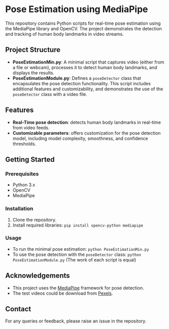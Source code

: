 # Pose Estimation using MediaPipe

This repository contains Python scripts for real-time pose estimation using the MediaPipe library and OpenCV. The project demonstrates the detection and tracking of human body landmarks in video streams.

## Project Structure

- **PoseEstimationMin.py**: A minimal script that captures video (either from a file or webcam), processes it to detect human body landmarks, and displays the results.
- **PoseEstimationModule.py**: Defines a `poseDetector` class that encapsulates the pose detection functionality. This script includes additional features and customizability, and demonstrates the use of the `poseDetector` class with a video file.

## Features

- **Real-Time pose detection**: detects human body landmarks in real-time from video feeds.
- **Customizable parameters**: offers customization for the pose detection model, including model complexity, smoothness, and confidence thresholds.

## Getting Started

### Prerequisites

- Python 3.x
- OpenCV
- MediaPipe

### Installation

1. Clone the repository.
2. Install required libraries:
`pip install opencv-python mediapipe`

### Usage

- To run the minimal pose estimation:
`python PoseEstimationMin.py`
- To use the pose detection with the `poseDetector` class:
`python PoseEstimationModule.py`
(The work of each script is equal)


## Acknowledgements

- This project uses the [MediaPipe](https://google.github.io/mediapipe/) framework for pose detection.
- The test videos could be download from [Pexels](https://www.pexels.com/videos/).

## Contact

For any queries or feedback, please raise an issue in the repository.

